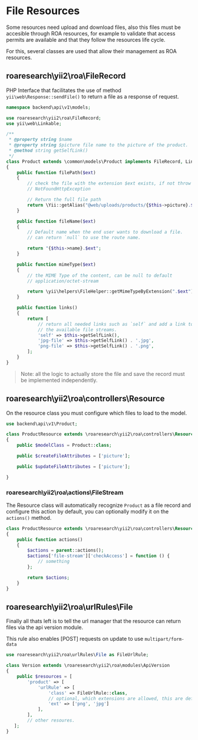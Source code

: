 File Resources
==============

Some resources need upload and download files, also this files must be
accesible through ROA resources, for example to validate that access
permits are available and that they follow the resources life cycle.

For this, several classes are used that allow their management as ROA
resources.

roaresearch\\yii2\\roa\\FileRecord
----------------------------------

PHP Interface that facilitates the use of method `yii\web\Response::sendFile()`
to return a file as a response of request.

```php
namespace backend\api\v1\models;

use roaresearch\yii2\roa\FileRecord;
use yii\web\Linkable;

/**
 * @property string $name
 * @property string $picture file name to the picture of the product.
 * @method string getSelfLink()
 */
class Product extends \common\models\Product implements FileRecord, Linkable
{
    public function filePath($ext)
    {
        // check the file with the extension $ext exists, if not throw
        // NotFoundHttpException

        // Return the full file path
        return \Yii::getAlias("@web/uploads/products/{$this->picture}.$ext");
    }

    public function fileName($ext)
    {
        // Default name when the end user wants to download a file.
        // can return `null` to use the route name.

        return "{$this->name}.$ext";
    }

    public function mimeType($ext)
    {
        // the MIME Type of the content, can be null to default
        // application/octet-stream

        return \yii\helpers\FileHelper::getMimeTypeByExtension(".$ext");
    }

    public function links()
    {
        return [
            // return all needed links such as `self` and add a link to download
            // the available file streams.
            'self' => $this->getSelfLink(),
            'jpg-file' => $this->getSelfLink() . '.jpg',
            'png-file' => $this->getSelfLink() . '.png',
        ];
    }
}
```

> Note: all the logic to actually store the file and save the record must be
  implemented independently.

roaresearch\\yii2\\roa\\controllers\\Resource
---------------------------------------------

On the resource class you must configure which files to load to the model.

```php
use backend\api\v1\Product;

class ProductResource extends \roaresearch\yii2\roa\controllers\Resource
{
    public $modelClass = Product::class;

    public $createFileAttributes = ['picture'];

    public $updateFileAttributes = ['picture'];

}
```

### roaresearch\\yii2\\roa\\actions\\FileStream

The Resource class will automatically recognize `Product` as a file record and
configure this action by default, you can optionally modify it on the `actions()`
method.

```php
class ProductResource extends \roaresearch\yii2\roa\controllers\Resource
{
    public function actions()
    {
        $actions = parent::actions();
        $actions['file-stream']['checkAccess'] = function () {
            // something
        };

        return $actions;
    }
}
```

roaresearch\\yii2\\roa\\urlRules\\File
--------------------------------------

Finally all thats left is to tell the url manager that the resource can return
files via the api version module.

This rule also enables [POST] requests on update to use `multipart/form-data`

```php
use roaresearch\yii2\roa\urlRules\File as FileUrlRule;

class Version extends \roaresearch\yii2\roa\modules\ApiVersion
{
    public $resources = [
        'product' => [
            'urlRule' => [
                'class' => FileUrlRule::class,
                // optional, which extensions are allowed, this are default
                'ext' => ['png', 'jpg']
            ],
        ],
        // other resoures.
   ];
}
```

